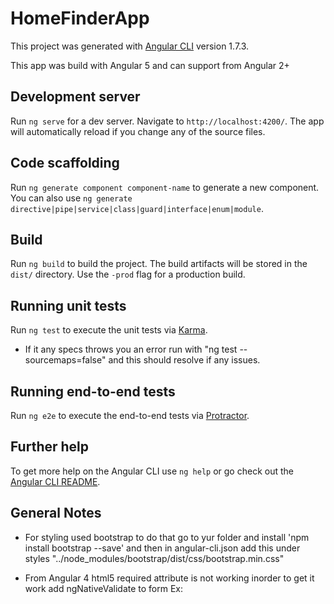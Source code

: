 # HomeFinderApp

This project was generated with [Angular CLI](https://github.com/angular/angular-cli) version 1.7.3.

This app was build with Angular 5  and can support from Angular 2+

## Development server

Run `ng serve` for a dev server. Navigate to `http://localhost:4200/`. The app will automatically reload if you change any of the source files.

## Code scaffolding

Run `ng generate component component-name` to generate a new component. You can also use `ng generate directive|pipe|service|class|guard|interface|enum|module`.

## Build

Run `ng build` to build the project. The build artifacts will be stored in the `dist/` directory. Use the `-prod` flag for a production build.

## Running unit tests

Run `ng test` to execute the unit tests via [Karma](https://karma-runner.github.io).

* If it any specs throws you an error run with "ng test --sourcemaps=false" and this should resolve if any issues.

## Running end-to-end tests

Run `ng e2e` to execute the end-to-end tests via [Protractor](http://www.protractortest.org/).

## Further help

To get more help on the Angular CLI use `ng help` or go check out the [Angular CLI README](https://github.com/angular/angular-cli/blob/master/README.md).


## General Notes 

* For styling used bootstrap to do that go to yur folder and install 'npm install bootstrap --save' and then in angular-cli.json add this under styles "../node_modules/bootstrap/dist/css/bootstrap.min.css"

* From Angular 4 html5 required attribute is not working inorder to get it work add ngNativeValidate to form Ex: <form ngNativeValidate></form>
